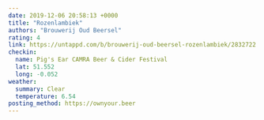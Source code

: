 ```yaml
---
date: 2019-12-06 20:58:13 +0000
title: "Rozenlambiek"
authors: "Brouwerij Oud Beersel"
rating: 4
link: https://untappd.com/b/brouwerij-oud-beersel-rozenlambiek/2832722
checkin:
  name: Pig's Ear CAMRA Beer & Cider Festival
  lat: 51.552
  long: -0.052
weather:
  summary: Clear
  temperature: 6.54
posting_method: https://ownyour.beer
---
```

